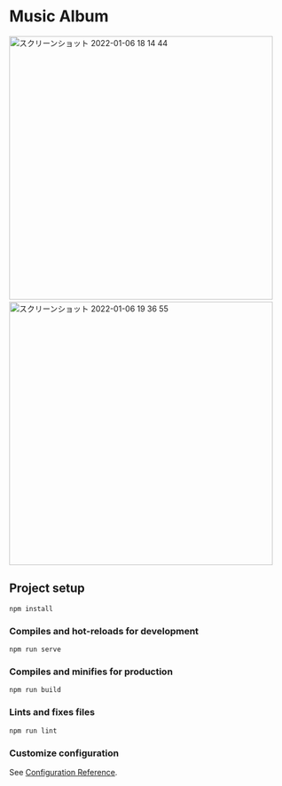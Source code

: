 # Music Album

<img width="475px" alt="スクリーンショット 2022-01-06 18 14 44" src="https://user-images.githubusercontent.com/84354821/148359196-31356b8a-4beb-485a-9387-0b432644efea.png">　<img width="475px" alt="スクリーンショット 2022-01-06 19 36 55" src="https://user-images.githubusercontent.com/84354821/148369926-cde68a7e-ec03-4488-9467-c9c6c7fb537b.png">

## Project setup
```
npm install
```

### Compiles and hot-reloads for development
```
npm run serve
```

### Compiles and minifies for production
```
npm run build
```

### Lints and fixes files
```
npm run lint
```

### Customize configuration
See [Configuration Reference](https://cli.vuejs.org/config/).
